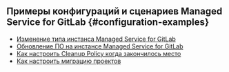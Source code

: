 ## Примеры конфигураций и сценариев Managed Service for GitLab {#configuration-examples}

* [Изменение типа инстанса Managed Service for GitLab](change-gitlab-instance-flavour.md)
* [Обновление ПО на инстансе Managed Service for GitLab](update-gitlab-software-version.md)
* [Как настроить Cleanup Policy когда закончилось место](cleanup-policy.md)
* [Как настроить миграцию проектов](migrate-projects.md)
